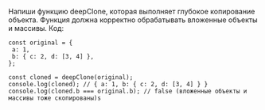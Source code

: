 Напиши функцию deepClone, которая выполняет глубокое копирование объекта. Функция должна корректно обрабатывать вложенные объекты и массивы.
Код:

 ```
const original = {
  a: 1,
  b: { c: 2, d: [3, 4] },
};

const cloned = deepClone(original);
console.log(cloned); // { a: 1, b: { c: 2, d: [3, 4] } }
console.log(cloned.b === original.b); // false (вложенные объекты и массивы тоже скопированы)s
 ```








